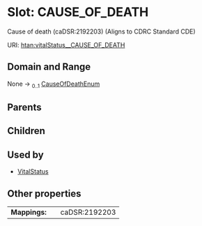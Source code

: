 
# Slot: CAUSE_OF_DEATH

Cause of death (caDSR:2192203) (Aligns to CDRC Standard CDE)

URI: [htan:vitalStatus__CAUSE_OF_DEATH](https://w3id.org/htan/vitalStatus__CAUSE_OF_DEATH)


## Domain and Range

None &#8594;  <sub>0..1</sub> [CauseOfDeathEnum](CauseOfDeathEnum.md)

## Parents


## Children


## Used by

 * [VitalStatus](VitalStatus.md)

## Other properties

|  |  |  |
| --- | --- | --- |
| **Mappings:** | | caDSR:2192203 |
